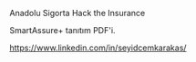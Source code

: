 Anadolu Sigorta Hack the Insurance

SmartAssure+ tanıtım PDF'i.


https://www.linkedin.com/in/seyidcemkarakas/
